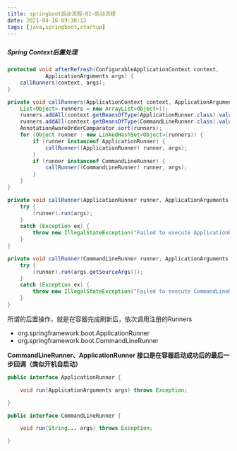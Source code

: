 ```yaml
---
title: springboot启动流程-01-启动流程
date: 2021-04-16 09:30:13
tags: [java,springboot,startup]
---
```


##### 





##### Spring Context后置处理



```java
protected void afterRefresh(ConfigurableApplicationContext context,
            ApplicationArguments args) {
    callRunners(context, args);
}

private void callRunners(ApplicationContext context, ApplicationArguments args) {
    List<Object> runners = new ArrayList<Object>();
    runners.addAll(context.getBeansOfType(ApplicationRunner.class).values());
    runners.addAll(context.getBeansOfType(CommandLineRunner.class).values());
    AnnotationAwareOrderComparator.sort(runners);
    for (Object runner : new LinkedHashSet<Object>(runners)) {
        if (runner instanceof ApplicationRunner) {
            callRunner((ApplicationRunner) runner, args);
        }
        if (runner instanceof CommandLineRunner) {
            callRunner((CommandLineRunner) runner, args);
        }
    }
}

private void callRunner(ApplicationRunner runner, ApplicationArguments args) {
    try {
        (runner).run(args);
    }
    catch (Exception ex) {
        throw new IllegalStateException("Failed to execute ApplicationRunner", ex);
    }
}

private void callRunner(CommandLineRunner runner, ApplicationArguments args) {
    try {
        (runner).run(args.getSourceArgs());
    }
    catch (Exception ex) {
        throw new IllegalStateException("Failed to execute CommandLineRunner", ex);
    }
}
```

所谓的后置操作，就是在容器完成刷新后，依次调用注册的Runners

- org.springframework.boot.ApplicationRunner
- org.springframework.boot.CommandLineRunner

**CommandLineRunner、ApplicationRunner 接口是在容器启动成功后的最后一步回调（类似开机自启动）**

```java
public interface ApplicationRunner {

    void run(ApplicationArguments args) throws Exception;

}

public interface CommandLineRunner {

    void run(String... args) throws Exception;

}
```



